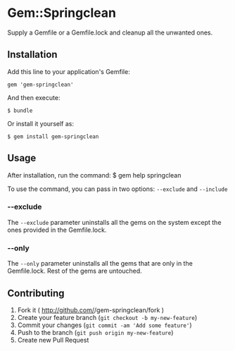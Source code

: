 # Gem::Springclean

Supply a Gemfile or a Gemfile.lock and cleanup all the unwanted ones.

## Installation

Add this line to your application's Gemfile:

    gem 'gem-springclean'

And then execute:

    $ bundle

Or install it yourself as:

    $ gem install gem-springclean

## Usage

After installation, run the command:
    $ gem help springclean

To use the command, you can pass in two options: `--exclude` and `--include`

### --exclude
The `--exclude` parameter uninstalls all the gems on the system except the
ones provided in the Gemfile.lock.

### --only
The `--only` parameter uninstalls all the gems that are only in the Gemfile.lock.
Rest of the gems are untouched.

## Contributing

1. Fork it ( http://github.com/<my-github-username>/gem-springclean/fork )
2. Create your feature branch (`git checkout -b my-new-feature`)
3. Commit your changes (`git commit -am 'Add some feature'`)
4. Push to the branch (`git push origin my-new-feature`)
5. Create new Pull Request
